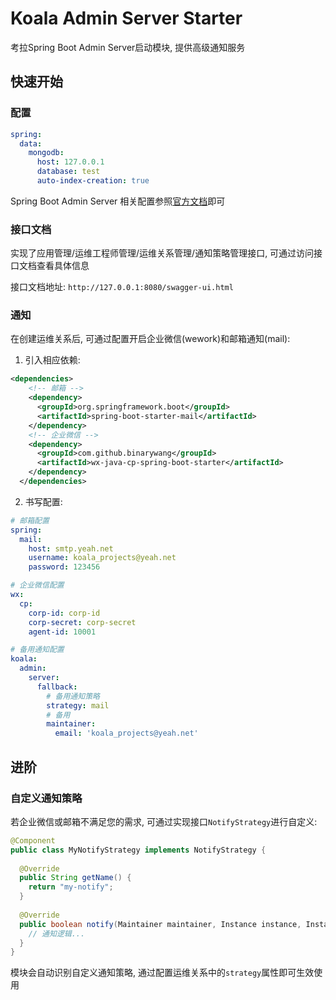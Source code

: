 # Koala Admin Server Starter

考拉Spring Boot Admin Server启动模块, 提供高级通知服务

## 快速开始

### 配置

```yaml
spring:
  data:
    mongodb:
      host: 127.0.0.1
      database: test
      auto-index-creation: true
```

Spring Boot Admin Server 相关配置参照[官方文档](https://docs.spring-boot-admin.com/current/getting-started.html)即可

### 接口文档

实现了应用管理/运维工程师管理/运维关系管理/通知策略管理接口, 可通过访问接口文档查看具体信息

接口文档地址: `http://127.0.0.1:8080/swagger-ui.html`

### 通知

在创建运维关系后, 可通过配置开启企业微信(wework)和邮箱通知(mail):

1. 引入相应依赖:

```xml
<dependencies>
    <!-- 邮箱 -->
    <dependency>
      <groupId>org.springframework.boot</groupId>
      <artifactId>spring-boot-starter-mail</artifactId>
    </dependency>
    <!-- 企业微信 -->
    <dependency>
      <groupId>com.github.binarywang</groupId>
      <artifactId>wx-java-cp-spring-boot-starter</artifactId>
    </dependency>
  </dependencies>
```

2. 书写配置:

```yaml
# 邮箱配置
spring:
  mail:
    host: smtp.yeah.net
    username: koala_projects@yeah.net
    password: 123456

# 企业微信配置
wx:
  cp:
    corp-id: corp-id
    corp-secret: corp-secret
    agent-id: 10001

# 备用通知配置
koala:
  admin:
    server:
      fallback:
        # 备用通知策略
        strategy: mail
        # 备用
        maintainer:
          email: 'koala_projects@yeah.net'
```

## 进阶

### 自定义通知策略

若企业微信或邮箱不满足您的需求, 可通过实现接口`NotifyStrategy`进行自定义:

```java
@Component
public class MyNotifyStrategy implements NotifyStrategy {
    
  @Override
  public String getName() {
    return "my-notify";
  }
    
  @Override
  public boolean notify(Maintainer maintainer, Instance instance, InstanceEvent event) {
    // 通知逻辑...
  }
}
```

模块会自动识别自定义通知策略, 通过配置运维关系中的`strategy`属性即可生效使用
